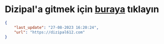 # Dizipal'a gitmek için [buraya](https://dizipal612.com) tıklayın
    
```json
{
    "last_update": "27-08-2023 16:20:24",
    "url": "https://dizipal612.com"
}
```